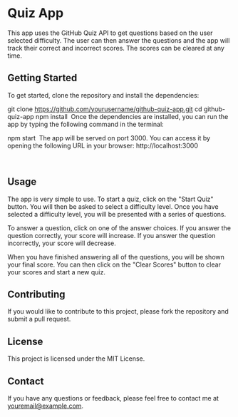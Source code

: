 # Quiz App

This app uses the GitHub Quiz API to get questions based on the user selected difficulty. The user can then answer the questions and the app will track their correct and incorrect scores. The scores can be cleared at any time.

## Getting Started

To get started, clone the repository and install the dependencies:

git clone https://github.com/yourusername/github-quiz-app.git
cd github-quiz-app
npm install
​
Once the dependencies are installed, you can run the app by typing the following command in the terminal:

npm start
​
The app will be served on port 3000. You can access it by opening the following URL in your browser: http://localhost:3000


​
## Usage

The app is very simple to use. To start a quiz, click on the "Start Quiz" button. You will then be asked to select a difficulty level. Once you have selected a difficulty level, you will be presented with a series of questions.

To answer a question, click on one of the answer choices. If you answer the question correctly, your score will increase. If you answer the question incorrectly, your score will decrease.

When you have finished answering all of the questions, you will be shown your final score. You can then click on the "Clear Scores" button to clear your scores and start a new quiz.

## Contributing

If you would like to contribute to this project, please fork the repository and submit a pull request.

## License

This project is licensed under the MIT License.

## Contact

If you have any questions or feedback, please feel free to contact me at youremail@example.com.
